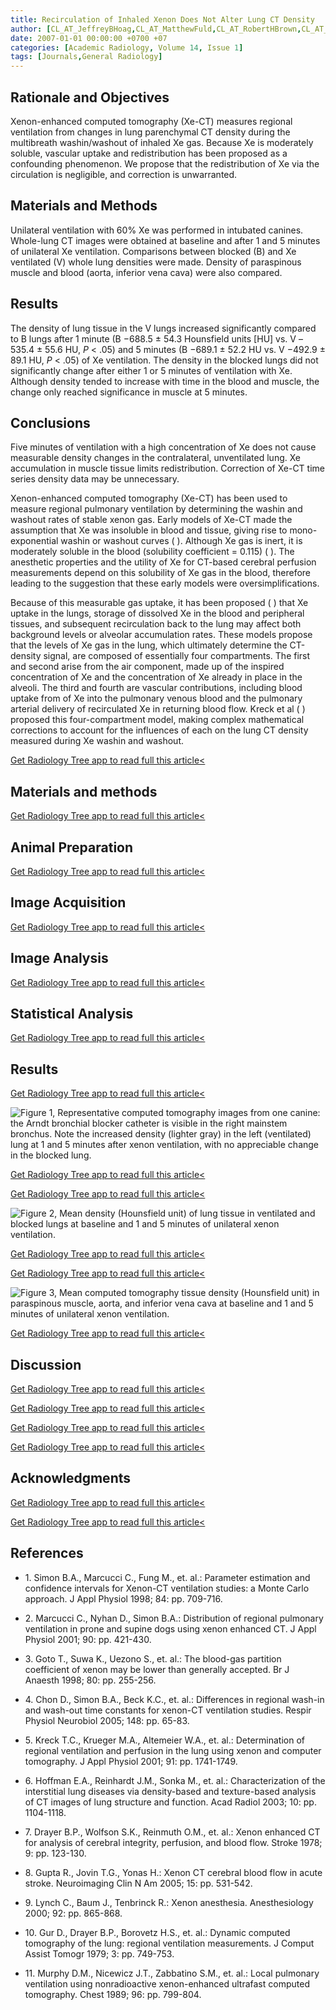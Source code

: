 ```yaml
---
title: Recirculation of Inhaled Xenon Does Not Alter Lung CT Density
author: [CL_AT_JeffreyBHoag,CL_AT_MatthewFuld,CL_AT_RobertHBrown,CL_AT_BrettASimon]
date: 2007-01-01 00:00:00 +0700 +07
categories: [Academic Radiology, Volume 14, Issue 1]
tags: [Journals,General Radiology]
---
```

## Rationale and Objectives

Xenon-enhanced computed tomography (Xe-CT) measures regional ventilation from changes in lung parenchymal CT density during the multibreath washin/washout of inhaled Xe gas. Because Xe is moderately soluble, vascular uptake and redistribution has been proposed as a confounding phenomenon. We propose that the redistribution of Xe via the circulation is negligible, and correction is unwarranted.

## Materials and Methods

Unilateral ventilation with 60% Xe was performed in intubated canines. Whole-lung CT images were obtained at baseline and after 1 and 5 minutes of unilateral Xe ventilation. Comparisons between blocked (B) and Xe ventilated (V) whole lung densities were made. Density of paraspinous muscle and blood (aorta, inferior vena cava) were also compared.

## Results

The density of lung tissue in the V lungs increased significantly compared to B lungs after 1 minute (B −688.5 ± 54.3 Hounsfield units \[HU\] vs. V –535.4 ± 55.6 HU, _P_ < .05) and 5 minutes (B −689.1 ± 52.2 HU vs. V −492.9 ± 89.1 HU, _P_ < .05) of Xe ventilation. The density in the blocked lungs did not significantly change after either 1 or 5 minutes of ventilation with Xe. Although density tended to increase with time in the blood and muscle, the change only reached significance in muscle at 5 minutes.

## Conclusions

Five minutes of ventilation with a high concentration of Xe does not cause measurable density changes in the contralateral, unventilated lung. Xe accumulation in muscle tissue limits redistribution. Correction of Xe-CT time series density data may be unnecessary.

Xenon-enhanced computed tomography (Xe-CT) has been used to measure regional pulmonary ventilation by determining the washin and washout rates of stable xenon gas. Early models of Xe-CT made the assumption that Xe was insoluble in blood and tissue, giving rise to mono-exponential washin or washout curves ( ). Although Xe gas is inert, it is moderately soluble in the blood (solubility coefficient = 0.115) ( ). The anesthetic properties and the utility of Xe for CT-based cerebral perfusion measurements depend on this solubility of Xe gas in the blood, therefore leading to the suggestion that these early models were oversimplifications.

Because of this measurable gas uptake, it has been proposed ( ) that Xe uptake in the lungs, storage of dissolved Xe in the blood and peripheral tissues, and subsequent recirculation back to the lung may affect both background levels or alveolar accumulation rates. These models propose that the levels of Xe gas in the lung, which ultimately determine the CT-density signal, are composed of essentially four compartments. The first and second arise from the air component, made up of the inspired concentration of Xe and the concentration of Xe already in place in the alveoli. The third and fourth are vascular contributions, including blood uptake from of Xe into the pulmonary venous blood and the pulmonary arterial delivery of recirculated Xe in returning blood flow. Kreck et al ( ) proposed this four-compartment model, making complex mathematical corrections to account for the influences of each on the lung CT density measured during Xe washin and washout.

[Get Radiology Tree app to read full this article<](https://clinicalpub.com/app)

## Materials and methods

[Get Radiology Tree app to read full this article<](https://clinicalpub.com/app)

## Animal Preparation

[Get Radiology Tree app to read full this article<](https://clinicalpub.com/app)

## Image Acquisition

[Get Radiology Tree app to read full this article<](https://clinicalpub.com/app)

## Image Analysis

[Get Radiology Tree app to read full this article<](https://clinicalpub.com/app)

## Statistical Analysis

[Get Radiology Tree app to read full this article<](https://clinicalpub.com/app)

## Results

[Get Radiology Tree app to read full this article<](https://clinicalpub.com/app)

![Figure 1, Representative computed tomography images from one canine: the Arndt bronchial blocker catheter is visible in the right mainstem bronchus. Note the increased density (lighter gray) in the left (ventilated) lung at 1 and 5 minutes after xenon ventilation, with no appreciable change in the blocked lung.](https://storage.googleapis.com/dl.dentistrykey.com/clinical/RecirculationofInhaledXenonDoesNotAlterLungCTDensity/0_1s20S1076633206006155.jpg)

[Get Radiology Tree app to read full this article<](https://clinicalpub.com/app)

[Get Radiology Tree app to read full this article<](https://clinicalpub.com/app)

![Figure 2, Mean density (Hounsfield unit) of lung tissue in ventilated and blocked lungs at baseline and 1 and 5 minutes of unilateral xenon ventilation.](https://storage.googleapis.com/dl.dentistrykey.com/clinical/RecirculationofInhaledXenonDoesNotAlterLungCTDensity/1_1s20S1076633206006155.jpg)

[Get Radiology Tree app to read full this article<](https://clinicalpub.com/app)

[Get Radiology Tree app to read full this article<](https://clinicalpub.com/app)

![Figure 3, Mean computed tomography tissue density (Hounsfield unit) in paraspinous muscle, aorta, and inferior vena cava at baseline and 1 and 5 minutes of unilateral xenon ventilation.](https://storage.googleapis.com/dl.dentistrykey.com/clinical/RecirculationofInhaledXenonDoesNotAlterLungCTDensity/2_1s20S1076633206006155.jpg)

[Get Radiology Tree app to read full this article<](https://clinicalpub.com/app)

## Discussion

[Get Radiology Tree app to read full this article<](https://clinicalpub.com/app)

[Get Radiology Tree app to read full this article<](https://clinicalpub.com/app)

[Get Radiology Tree app to read full this article<](https://clinicalpub.com/app)

[Get Radiology Tree app to read full this article<](https://clinicalpub.com/app)

## Acknowledgments

[Get Radiology Tree app to read full this article<](https://clinicalpub.com/app)

[Get Radiology Tree app to read full this article<](https://clinicalpub.com/app)

## References

- 1\. Simon B.A., Marcucci C., Fung M., et. al.: Parameter estimation and confidence intervals for Xenon-CT ventilation studies: a Monte Carlo approach. J Appl Physiol 1998; 84: pp. 709-716.


- 2\. Marcucci C., Nyhan D., Simon B.A.: Distribution of regional pulmonary ventilation in prone and supine dogs using xenon enhanced CT. J Appl Physiol 2001; 90: pp. 421-430.


- 3\. Goto T., Suwa K., Uezono S., et. al.: The blood-gas partition coefficient of xenon may be lower than generally accepted. Br J Anaesth 1998; 80: pp. 255-256.


- 4\. Chon D., Simon B.A., Beck K.C., et. al.: Differences in regional wash-in and wash-out time constants for xenon-CT ventilation studies. Respir Physiol Neurobiol 2005; 148: pp. 65-83.


- 5\. Kreck T.C., Krueger M.A., Altemeier W.A., et. al.: Determination of regional ventilation and perfusion in the lung using xenon and computer tomography. J Appl Physiol 2001; 91: pp. 1741-1749.


- 6\. Hoffman E.A., Reinhardt J.M., Sonka M., et. al.: Characterization of the interstitial lung diseases via density-based and texture-based analysis of CT images of lung structure and function. Acad Radiol 2003; 10: pp. 1104-1118.


- 7\. Drayer B.P., Wolfson S.K., Reinmuth O.M., et. al.: Xenon enhanced CT for analysis of cerebral integrity, perfusion, and blood flow. Stroke 1978; 9: pp. 123-130.


- 8\. Gupta R., Jovin T.G., Yonas H.: Xenon CT cerebral blood flow in acute stroke. Neuroimaging Clin N Am 2005; 15: pp. 531-542.


- 9\. Lynch C., Baum J., Tenbrinck R.: Xenon anesthesia. Anesthesiology 2000; 92: pp. 865-868.


- 10\. Gur D., Drayer B.P., Borovetz H.S., et. al.: Dynamic computed tomography of the lung: regional ventilation measurements. J Comput Assist Tomogr 1979; 3: pp. 749-753.


- 11\. Murphy D.M., Nicewicz J.T., Zabbatino S.M., et. al.: Local pulmonary ventilation using nonradioactive xenon-enhanced ultrafast computed tomography. Chest 1989; 96: pp. 799-804.